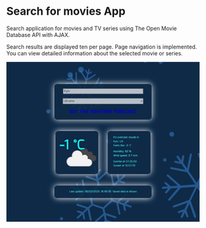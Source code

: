 # Search for movies App

Search application for movies and TV series using The Open Movie Database API with AJAX.

Search results are displayed ten per page.
Page navigation is implemented.
You can view detailed information about the selected movie or series.

![screenshot](./img/screenshot.jpg)

